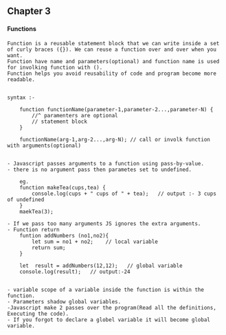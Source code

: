 ## Chapter 3

#### Functions

    Function is a reusable statement block that we can write inside a set of curly braces ({}). We can reuse a function over and over when you want.
    Function have name and parameters(optional) and function name is used for involking function with ().
    Function helps you avoid reusability of code and program become more readable.


    syntax :-

        function functionName(parameter-1,parameter-2...,parameter-N) {
            //^ paramenters are optional
            // statement block
        }

        functionName(arg-1,arg-2...,arg-N); // call or involk function with arguments(optional)


    - Javascript passes arguments to a function using pass-by-value.
    - there is no argument pass then parametes set to undefined.

        eg.
        function makeTea(cups,tea) {
            console.log(cups + " cups of " + tea);   // output :- 3 cups of undefined
        }
        maekTea(3);

    - If we pass too many arguments JS ignores the extra arguments.
    - Function return
        funtion addNumbers (no1,no2){
            let sum = no1 + no2;    // local variable
            return sum;
        }

        let  result = addNumbers(12,12);   // global variable
        console.log(result);   // output:-24


    - variable scope of a variable inside the function is within the function.
    - Parameters shadow global variables.
    -Javascript make 2 passes over the program(Read all the definitions, Executing the code).
    - If you forgot to declare a globel variable it will become global variable.
